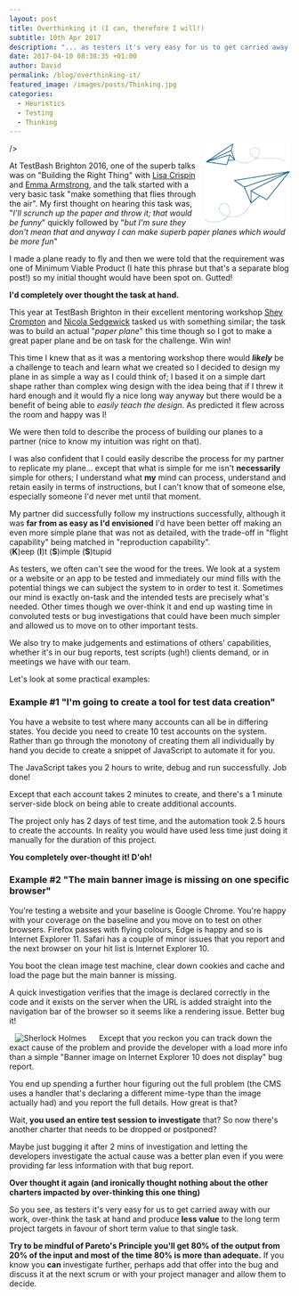 ```yaml
---
layout: post
title: Overthinking it (I can, therefore I will!)
subtitle: 10th Apr 2017
description: "... as testers it's very easy for us to get carried away with our work, over-think the task at hand and produce **less value** to the long term project targets in favour of short term value to that single task."
date: 2017-04-10 08:38:35 +01:00
author: David
permalink: /blog/overthinking-it/
featured_image: /images/posts/Thinking.jpg
categories:
  - Heuristics
  - Testing
  - Thinking
---
```

<img src="/images/posts/paper-planes.png" alt="Paper planes" style="float:right; margin-left: 10px; width:30%;"> />

At TestBash Brighton 2016, one of the superb talks was on "Building the Right Thing" with [Lisa Crispin](https://twitter.com/lisacrispin) and [Emma Armstrong](https://twitter.com/emmaatester), and the talk started with a very basic task  "make something that flies through the air". My first thought on hearing this task was, "_I'll scrunch up the paper and throw it; that would be funny_" quickly followed by "_but I'm sure they don't mean that and anyway I can make superb paper planes which would be more fun_"

I made a plane ready to fly and then we were told that the requirement was one of Minimum Viable Product (I hate this phrase but that's a separate blog post!) so my initial thought would have been spot on. Gutted!

**I'd completely over thought the task at hand.**

This year at TestBash Brighton in their excellent mentoring workshop [Shey Crompton](https://twitter.com/sheymouse) and [Nicola Sedgewick](https://twitter.com/nicolasedgwick) tasked us with something similar; the task was to build an actual "_paper plane_" this time though so I got to make a great paper plane and be on task for the challenge. Win win!

This time I knew that as it was a mentoring workshop there would **_likely_** be a challenge to teach and learn what we created so I decided to design my plane in as simple a way as I could think of; I based it on a simple dart shape rather than complex wing design with the idea being that if I threw it hard enough and it would fly a nice long way anyway but there would be a benefit of being able to _easily teach the design_. As predicted it flew across the room and happy was I!

We were then told to describe the process of building our planes to a partner (nice to know my intuition was right on that).

I was also confident that I could easily describe the process for my partner to replicate my plane… except that what is simple for me isn't **necessarily** simple for others; I understand what **my** mind can process, understand and retain easily in terms of instructions, but I can't know that of someone else, especially someone I'd never met until that moment.

My partner did successfully follow my instructions successfully, although it was **far from as easy as I'd envisioned**  I'd have been better off making an even more simple plane that was not as detailed, with the trade-off in "flight capability" being matched in "reproduction capability".  
(**K**)eep (**I**)t (**S**)imple (**S**)tupid

As testers, we often can't see the wood for the trees. We look at a system or a website or an app to be tested and immediately our mind fills with the potential things we can subject the system to in order to test it. Sometimes our mind is exactly on-task and the intended tests are precisely what's needed. Other times though we over-think it and end up wasting time in convoluted tests or bug investigations that could have been much simpler and allowed us to move on to other important tests.

We also try to make judgements and estimations of others' capabilities, whether it's in our bug reports, test scripts (ugh!) clients demand, or in meetings we have with our team.

Let's look at some practical examples:

### Example \#1  "I'm going to create a tool for test data creation"

You have a website to test where many accounts can all be in differing states. You decide you need to create 10 test accounts on the system. Rather than go through the monotony of creating them all individually by hand you decide to create a snippet of JavaScript to automate it for you.

The JavaScript takes you 2 hours to write, debug and run successfully. Job done!

Except that each account takes 2 minutes to create, and there's a 1 minute server-side block on being able to create additional accounts.

The project only has 2 days of test time, and the automation took 2.5 hours to create the accounts. In reality you would have used less time just doing it manually for the duration of this project.

**You completely over-thought it! D'oh!**

### Example \#2  "The main banner image is missing on one specific browser"

You're testing a website and your baseline is Google Chrome. You're happy with your coverage on the baseline and you move on to test on other browsers. Firefox passes with flying colours, Edge is happy and so is Internet Explorer 11. Safari has a couple of minor issues that you report and the next browser on your hit list is Internet Explorer 10.

You boot the clean image test machine, clear down cookies and cache and load the page but the main banner is missing.

A quick investigation verifies that the image is declared correctly in the code and it exists on the server when the URL is added straight into the navigation bar of the browser so it seems like a rendering issue. Better bug it!

<img src="https://thetestingmuse.uk/wp-content/uploads/2020/01/sherlock-300x300.jpg" alt="Sherlock Holmes" style="float:left; margin-left: 10px; width:30%;"> Except that you reckon you can track down the exact cause of the problem and provide the developer with a load more info than a simple "Banner image on Internet Explorer 10 does not display" bug report.

You end up spending a further hour figuring out the full problem (the CMS uses a handler that's declaring a different mime-type than the image actually had) and you report the full details. How great is that?

Wait‚ **you used an entire test session to investigate** that? So now there's another charter that needs to be dropped or postponed?

Maybe just bugging it after 2 mins of investigation and letting the developers investigate the actual cause was a better plan even if you were providing far less information with that bug report.

**Over thought it again (and ironically thought nothing about the other charters impacted by over-thinking this one thing)**

So you see, as testers it's very easy for us to get carried away with our work, over-think the task at hand and produce **less value** to the long term project targets in favour of short term value to that single task.

**Try to be mindful of Pareto's Principle  you'll get 80% of the output from 20% of the input and most of the time 80% is more than adequate.** If you know you **can** investigate further, perhaps add that offer into the bug and discuss it at the next scrum or with your project manager and allow them to decide.
